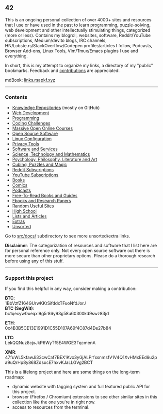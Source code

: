 ## 42

This is an ongoing personal collection of over 4000+ sites and resources that I use or have used in the past to learn programming, puzzle-solving, web development and other intellectually stimulating things, categorized (more or less). Contains my blogroll, websites, software, Reddit/YouTube subscriptions, Medium/dev.to blogs, IRC channels, HN/Lobste.rs/StackOverflow/Codepen profiles/articles I follow, Podcasts, Browser Add-ons, Linux Tools, Vim/Tmux/Emacs plugins I use and everything.

In short, this is my attempt to organize my links, a directory of my "public" bookmarks. Feedback and [contributions](CONTRIBUTING.md) are appreciated.

mdBook: [links.rsapkf.xyz](https://links.rsapkf.xyz/)

---

### Contents

- [Knowledge Repositories](src/docs/knowledge-repositories.md) (mostly on GitHub)
- [Web Development](src/docs/web-development.md)
- [Programming](src/docs/programming.md)
- [Coding Challenges](src/docs/coding-challenges.md)
- [Massive Open Online Courses](src/docs/moocs-and-courses.md)
- [Open Source Software](src/docs/open-source-software.md)
- [Linux Configuration](src/docs/linux-configuration.md)
- [Privacy Tools](src/docs/privacy-tools.md)
- [Software and Services](src/docs/software-and-services.md)
- [Science, Technology and Mathematics](src/docs/science-technology-and-mathematics.md)
- [Psychology, Philosophy, Literature and Art](src/docs/psychology-philosophy-literature-and-art.md)
- [Cubing, Puzzles and Magic](src/docs/cubing-puzzles-and-magic.md)
- [Reddit Subscriptions](src/docs/reddit.md)
- [YouTube Subscriptions](src/docs/youtube.md)
- [Books](src/docs/books.md)
- [Comics](src/docs/comics.md)
- [Podcasts](src/docs/podcasts.md)
- [Free-To-Read Books and Guides](src/docs/free-to-read-books-and-guides.md)
- [Ebooks and Research Papers](src/docs/ebooks-and-research-papers.md)
- [Random Useful Sites](src/docs/random-useful-sites.md)
- [High School](src/docs/high-school.md)
- [Lists and Articles](src/docs/lists-and-articles.md)
- [Extras](src/docs/extras.md)
- [Unsorted](src/docs/unsorted.md)

Go to [src/docs/](https://github.com/rsapkf/42/blob/master/src/docs) subdirectory to see more unsorted/extra links.

__Disclaimer__: The categorization of resources and software that I list here are for personal reference only. Not every open source software out there is more secure than other proprietary options. Please do a thorough research before using any of this stuff.

---

### Support this project

If you find this helpful in any way, consider making a contribution:

__BTC__:<br />
1BbVzfZ164GUrwKKrSifddxTFuoNfdJorJ <br />
__BTC (SegWit)__:<br />
bc1qecyw0ueqxl9g5r86y93g58u60300kd9swz83jd

__ETH__:<br />
0x4B3B5CE13E1991D1C55D107A69f4C87d4De27b84

__LTC__:<br />
LekQQNuz8cjxJkP6WyTf5E4WGE3TqcmenA

__XMR__:<br />
47fuWL5kfawJi33cwCaf7BEX1Kvx3yGjALPrfxsnmsfV1V4Q1XvHMxEEd6u2pa9uQrHp8y868ZdsocE7hxvKJaLLGVg2BCT

This is a lifelong project and here are some things on the long-term roadmap:

- dynamic website with tagging system and full featured public API for this project.
- browser (Firefox / Chromium) extensions to see other similar sites in this collection like the one you're in right now.
- access to resources from the terminal.
